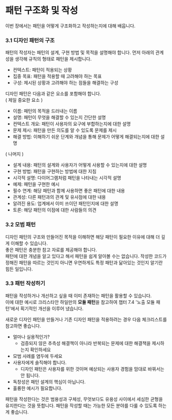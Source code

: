 # 패턴 구조화 및 작성

이번 장에서는 패턴을 어떻게 구조화하고 작성하는지에 대해 배웁니다.

### 3.1 디자인 패턴의 구조
패턴의 작성자는 패턴의 설계, 구현 방법 및 목적을 설명해야 합니다. 먼저 아래의 관계성을 생각해 규칙의 형태로 패턴을 제시합니다.
* 컨텍스트: 패턴이 적용되는 상황
* 집중 목표: 패턴을 적용할 때 고려해야 하는 목표
* 구성: 제시된 상황과 고려해야 하는 점들을 해결하는 구성

디자인 패턴은 다음과 같은 요소를 포함해야 합니다.   
( 제일 중요한 요소 )
- 이름: 패턴의 목적을 드러내는 이름
- 설명: 패턴이 무엇을 해결할 수 있는지 간단한 설명
- 컨텍스트 개요: 패턴이 사용자의 요구에 부합하는지에 대한 설명
- 문제 제시: 패턴을 만든 의도를 알 수 있도록 문제를 제시
- 해결 방법: 이해하기 쉬운 단계와 개념을 통해 문제가 어떻게 해결되는지에 대한 설명

( 나머지 )
- 설계 내용: 패턴의 설계와 사용자가 어떻게 사용할 수 있는지에 대한 설명
- 구현 방법: 패턴을 구현하는 방법에 대한 지침
- 시각적 설명: 다이어그램처럼 패턴을 나타내는 시각적 설명
- 예제: 패턴을 구현한 예시
- 필수 연계: 해당 패턴과 함께 사용하면 좋은 패턴에 대한 내용
- 관계성: 다른 패턴과의 관계 및 유사점에 대한 내용
- 알려진 용도: 업계에서 이미 쓰이던 패턴인지에 대한 설명
- 토론: 해당 패턴의 이점에 대한 사람들의 의견


### 3.2 모범 패턴
디자인 패턴의 구조와 만들어진 목적을 이해하면 해당 패턴이 필요한 이유에 대해 더 깊게 이해할 수 있습니다.   
좋은 패턴은 충분한 참고 자료를 제공해야 합니다.   
패턴에 대한 개념을 알고 있다고 해서 패턴을 쉽게 알아볼 수는 없습니다. 작성한 코드가 정해진 패턴을 따르는 것인지 아니면 우연하게도 특정 패턴과 닮아있는 것인지 알기란 힘든 일입니다.   

### 3.3 패턴 작성하기
패턴을 작성하거나 개선하고 싶을 때 이미 존재하는 패턴을 활용할 수 있습니다.   
이에 대한 예시로 크리스타안 하일만의 **모듈 패턴**을 참고하여 챕터 7.4 '노출 모듈 패턴'에서 획기적인 개선을 이루어 냈습니다.

새로운 디자인 패턴을 만들거나 기존 디자인 패턴을 적용하려는 경우 다음 체크리스트를 참고하면 좋습니다.   

- 얼마나 실용적인가?
    - 검증되지 않은 추측성 해결책이 아니라 반복되는 문제에 대한 해결책을 제시하는지 확인하세요
- 모범 사례를 염두에 두세요
- 사용자에게 솔직해야 합니다.
    - 디자인 패턴은 사용자를 위한 것이며 예상되는 사용자 경험을 맘대로 바꿔서는 안 됩니다.
- 독창성은 패턴 설계의 핵심이 아닙니다.
- 훌륭한 예시가 필요합니다.

패턴을 작성한다는 것은 범용성과 구체성, 무엇보다도 유용성 사이에서 세심한 균형을 유지한다는 것을 뜻합니다. 패턴을 작성할 때는 가능한 모든 분야를 다룰 수 있도록 하는 게 좋습니다.